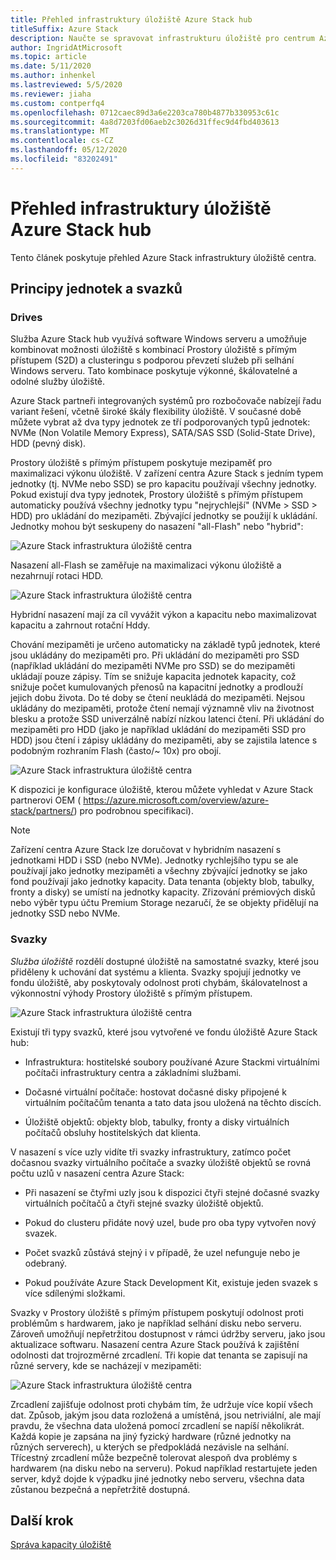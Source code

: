 ```yaml
---
title: Přehled infrastruktury úložiště Azure Stack hub
titleSuffix: Azure Stack
description: Naučte se spravovat infrastrukturu úložiště pro centrum Azure Stack.
author: IngridAtMicrosoft
ms.topic: article
ms.date: 5/11/2020
ms.author: inhenkel
ms.lastreviewed: 5/5/2020
ms.reviewer: jiaha
ms.custom: contperfq4
ms.openlocfilehash: 0712caec89d3a6e2203ca780b4877b330953c61c
ms.sourcegitcommit: 4a8d7203fd06aeb2c3026d31ffec9d4fbd403613
ms.translationtype: MT
ms.contentlocale: cs-CZ
ms.lasthandoff: 05/12/2020
ms.locfileid: "83202491"
---
```

# <a name="azure-stack-hub-storage-infrastructure-overview"></a>Přehled infrastruktury úložiště Azure Stack hub

Tento článek poskytuje přehled Azure Stack infrastruktury úložiště centra.

## <a name="understand-drives-and-volumes"></a>Principy jednotek a svazků

### <a name="drives"></a>Drives

Služba Azure Stack hub využívá software Windows serveru a umožňuje kombinovat možnosti úložiště s kombinací Prostory úložiště s přímým přístupem (S2D) a clusteringu s podporou převzetí služeb při selhání Windows serveru. Tato kombinace poskytuje výkonné, škálovatelné a odolné služby úložiště.

Azure Stack partneři integrovaných systémů pro rozbočovače nabízejí řadu variant řešení, včetně široké škály flexibility úložiště. V současné době můžete vybrat až dva typy jednotek ze tří podporovaných typů jednotek: NVMe (Non Volatile Memory Express), SATA/SAS SSD (Solid-State Drive), HDD (pevný disk). 

Prostory úložiště s přímým přístupem poskytuje mezipaměť pro maximalizaci výkonu úložiště. V zařízení centra Azure Stack s jedním typem jednotky (tj. NVMe nebo SSD) se pro kapacitu používají všechny jednotky. Pokud existují dva typy jednotek, Prostory úložiště s přímým přístupem automaticky používá všechny jednotky typu "nejrychlejší" (NVMe &gt; SSD &gt; HDD) pro ukládání do mezipaměti. Zbývající jednotky se použijí k ukládání. Jednotky mohou být seskupeny do nasazení "all-Flash" nebo "hybrid":

![Azure Stack infrastruktura úložiště centra](media/azure-stack-storage-infrastructure-overview/image1.png)

Nasazení all-Flash se zaměřuje na maximalizaci výkonu úložiště a nezahrnují rotaci HDD.

![Azure Stack infrastruktura úložiště centra](media/azure-stack-storage-infrastructure-overview/image2.png)

Hybridní nasazení mají za cíl vyvážit výkon a kapacitu nebo maximalizovat kapacitu a zahrnout rotační Hddy.

Chování mezipaměti je určeno automaticky na základě typů jednotek, které jsou ukládány do mezipaměti pro. Při ukládání do mezipaměti pro SSD (například ukládání do mezipaměti NVMe pro SSD) se do mezipaměti ukládají pouze zápisy. Tím se snižuje kapacita jednotek kapacity, což snižuje počet kumulovaných přenosů na kapacitní jednotky a prodlouží jejich dobu života. Do té doby se čtení neukládá do mezipaměti. Nejsou ukládány do mezipaměti, protože čtení nemají významně vliv na životnost blesku a protože SSD univerzálně nabízí nízkou latenci čtení. Při ukládání do mezipaměti pro HDD (jako je například ukládání do mezipaměti SSD pro HDD) jsou čtení i zápisy ukládány do mezipaměti, aby se zajistila latence s podobným rozhraním Flash (často/~ 10x) pro obojí.

![Azure Stack infrastruktura úložiště centra](media/azure-stack-storage-infrastructure-overview/image3.png)

K dispozici je konfigurace úložiště, kterou můžete vyhledat v Azure Stack partnerovi OEM ( https://azure.microsoft.com/overview/azure-stack/partners/) pro podrobnou specifikaci).

> [!Note]  
> Zařízení centra Azure Stack lze doručovat v hybridním nasazení s jednotkami HDD i SSD (nebo NVMe). Jednotky rychlejšího typu se ale používají jako jednotky mezipaměti a všechny zbývající jednotky se jako fond používají jako jednotky kapacity. Data tenanta (objekty blob, tabulky, fronty a disky) se umístí na jednotky kapacity. Zřizování prémiových disků nebo výběr typu účtu Premium Storage nezaručí, že se objekty přidělují na jednotky SSD nebo NVMe.

### <a name="volumes"></a>Svazky

*Služba úložiště* rozdělí dostupné úložiště na samostatné svazky, které jsou přiděleny k uchování dat systému a klienta. Svazky spojují jednotky ve fondu úložiště, aby poskytovaly odolnost proti chybám, škálovatelnost a výkonnostní výhody Prostory úložiště s přímým přístupem.

![Azure Stack infrastruktura úložiště centra](media/azure-stack-storage-infrastructure-overview/image4.png)

Existují tři typy svazků, které jsou vytvořené ve fondu úložiště Azure Stack hub:

- Infrastruktura: hostitelské soubory používané Azure Stackmi virtuálními počítači infrastruktury centra a základními službami.

- Dočasné virtuální počítače: hostovat dočasné disky připojené k virtuálním počítačům tenanta a tato data jsou uložená na těchto discích.

- Úložiště objektů: objekty blob, tabulky, fronty a disky virtuálních počítačů obsluhy hostitelských dat klienta.

V nasazení s více uzly vidíte tři svazky infrastruktury, zatímco počet dočasnou svazky virtuálního počítače a svazky úložiště objektů se rovná počtu uzlů v nasazení centra Azure Stack:

- Při nasazení se čtyřmi uzly jsou k dispozici čtyři stejné dočasné svazky virtuálních počítačů a čtyři stejné svazky úložiště objektů.

- Pokud do clusteru přidáte nový uzel, bude pro oba typy vytvořen nový svazek.

- Počet svazků zůstává stejný i v případě, že uzel nefunguje nebo je odebraný.

- Pokud používáte Azure Stack Development Kit, existuje jeden svazek s více sdílenými složkami.

Svazky v Prostory úložiště s přímým přístupem poskytují odolnost proti problémům s hardwarem, jako je například selhání disku nebo serveru. Zároveň umožňují nepřetržitou dostupnost v rámci údržby serveru, jako jsou aktualizace softwaru. Nasazení centra Azure Stack používá k zajištění odolnosti dat trojrozměrné zrcadlení. Tři kopie dat tenanta se zapisují na různé servery, kde se nacházejí v mezipaměti:

![Azure Stack infrastruktura úložiště centra](media/azure-stack-storage-infrastructure-overview/image5.png)

Zrcadlení zajišťuje odolnost proti chybám tím, že udržuje více kopií všech dat. Způsob, jakým jsou data rozložená a umístěná, jsou netriviální, ale mají pravdu, že všechna data uložená pomocí zrcadlení se napíší několikrát. Každá kopie je zapsána na jiný fyzický hardware (různé jednotky na různých serverech), u kterých se předpokládá nezávisle na selhání. Třícestný zrcadlení může bezpečně tolerovat alespoň dva problémy s hardwarem (na disku nebo na serveru). Pokud například restartujete jeden server, když dojde k výpadku jiné jednotky nebo serveru, všechna data zůstanou bezpečná a nepřetržitě dostupná.

## <a name="next-step"></a>Další krok

[Správa kapacity úložiště](azure-stack-manage-storage-shares.md) 
